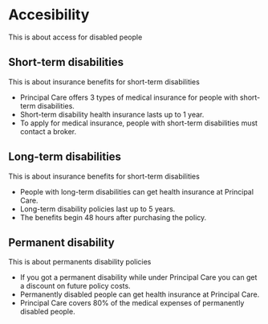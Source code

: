# Accesibility

This is about access for disabled people

## Short-term disabilities

This is about insurance benefits for short-term disabilities

- Principal Care offers 3 types of medical insurance for people with short-term disabilities.
- Short-term disability health insurance lasts up to 1 year.
- To apply for medical insurance, people with short-term disabilities must contact a broker.

## Long-term disabilities

This is about insurance benefits for short-term disabilities

- People with long-term disabilities can get health insurance at Principal Care.
- Long-term disability policies last up to 5 years.
- The benefits begin 48 hours after purchasing the policy.

## Permanent disability

This is about permanents disability policies

- If you got a permanent disability while under Principal Care you can get a discount on future policy costs.
- Permanently disabled people can get health insurance at Principal Care.
- Principal Care covers 80% of the medical expenses of permanently disabled people.